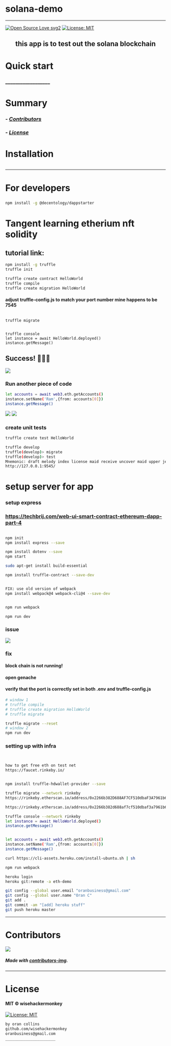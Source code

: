 # solana-demo
----
[![Open Source Love svg2](https://badges.frapsoft.com/os/v2/open-source.svg?v=103)](https://github.com/ellerbrock/open-source-badges/)
[![License: MIT](https://img.shields.io/badge/License-MIT-yellow.svg)](https://opensource.org/licenses/MIT)
<!-- <img src="assets/NNNNNNNNNNNNN" width="400"> -->
<h2 align="center">this app is to test out the solana blockchain</h2>

<!-- <h4 align="center">________________________</h4> -->


# Quick start
### __________________
<!-- 
##### __________________________
```bash
``` 
-->

# Summary
<!-- ### -  *[Quick start](#Quick-start)*
### -  *[Installation](#Installation)*
### -  *[For developers](#For-developers)* -->
### -  *[Contributors](#Contributors)*
### -  *[License](#License)*




# Installation
```bash
```

<!-- ----------------- -->
<!-- # Screenshots -->
<!-- - <img src="assets/_____________" width="400">  -->
<!-- -  -->



<!-- SETUP -->
-----------------
# For developers
### 
```bash
npm install -g @decentology/dappstarter
```

# Tangent learning etherium nft solidity
## tutorial link: [](https://techbrij.com/setup-local-private-blockchain-deploy-smart-contract-ethereum-dapp-part-2)
```bash
npm install -g truffle
truffle init

truffle create contract HelloWorld
truffle compile
truffle create migration HelloWorld
```
#### adjust truffle-config.js to match your port number mine happens to be 7545
```

truffle migrate


truffle console
let instance = await HelloWorld.deployed()
instance.getMessage()
```
## Success! 🎉🎉🎉
![](assets/2021-08-23-14-11-19.png)

### Run another piece of code
```bash
let accounts = await web3.eth.getAccounts()
instance.setName('Ram',{from: accounts[0]})
instance.getMessage()
```
![](assets/2021-08-23-14-13-28.png)
![](assets/2021-08-23-14-14-39.png)
### create unit tests
```bash
truffle create test HelloWorld

truffle develop
truffle(develop)> migrate
truffle(develop)> test
Mnemonic: draft melody index license maid receive uncover maid upper jealous rotate play
http://127.0.0.1:9545/
```


# setup server for app
### setup express
### https://techbrij.com/web-ui-smart-contract-ethereum-dapp-part-4
```bash

npm init
npm install express --save

npm install dotenv --save
npm start

sudo apt-get install build-essential

npm install truffle-contract --save-dev


FIX: use old version of webpack
npm install webpack@4 webpack-cli@4 --save-dev


npm run webpack

npm run dev
```
### issue 
![](assets/2021-08-23-22-39-01.png)
### fix
#### block chain is not running!
#### open genache
#### verify that the port is correctly set in both .env and truffle-config.js
```bash
# window 1
# truffle compile
# truffle create migration HelloWorld
# truffle migrate

truffle migrate --reset
# window 2
npm run dev
```


### setting up with infra
```bash


how to get free eth on test net
https://faucet.rinkeby.io/


npm install truffle-hdwallet-provider --save

truffle migrate --network rinkeby
https://rinkeby.etherscan.io/address/0x2266b382D688AF7CF510dbaF3A7961b6C8d0933a

https://rinkeby.etherscan.io/address/0x2266b382d688af7cf510dbaf3a7961b6c8d0933a

truffle console --network rinkeby
let instance = await HelloWorld.deployed()
instance.getMessage()


let accounts = await web3.eth.getAccounts()
instance.setName('Ram',{from: accounts[0]})
instance.getMessage()

curl https://cli-assets.heroku.com/install-ubuntu.sh | sh

npm run webpack

heroku login
heroku git:remote -a eth-demo

git config --global user.email "oranbusiness@gmail.com"
git config --global user.name "Oran C"
git add .
git commit -am "[add] heroku stuff"
git push heroku master
```
-----------------
# Contributors

[![](https://contrib.rocks/image?repo=wisehackermonkey/solana-demo)](https://github.com/wisehackermonkey/solana-demo/graphs/contributors)

##### Made with [contributors-img](https://contrib.rocks).

-----------------
# License
#### MIT © wisehackermonkey
[![License: MIT](https://img.shields.io/badge/License-MIT-yellow.svg)](https://opensource.org/licenses/MIT)
```bash
by oran collins
github.com/wisehackermonkey
oranbusiness@gmail.com
______________________
```










